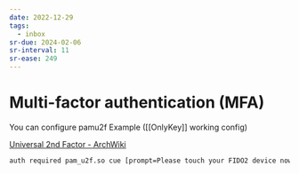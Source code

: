 ```yaml
---
date: 2022-12-29
tags:
  - inbox
sr-due: 2024-02-06
sr-interval: 11
sr-ease: 249
---
```

# Multi-factor authentication (MFA)

You can configure pamu2f Example ([[OnlyKey]] working config)

[Universal 2nd Factor - ArchWiki](https://wiki.archlinux.org/title/Universal_2nd_Factor)

```sh
auth required pam_u2f.so cue [prompt=Please touch your FIDO2 device now] nodetect
```
